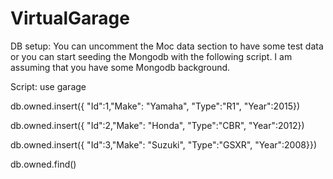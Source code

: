 # VirtualGarage
DB setup:
You can uncomment the Moc data section to have some test data or you can start seeding the Mongodb with the following script. I am assuming that you have some Mongodb background.

Script:
use garage

db.owned.insert({ "Id":1,"Make": "Yamaha", "Type":"R1", "Year":2015})

db.owned.insert({ "Id":2,"Make": "Honda", "Type":"CBR", "Year":2012})

db.owned.insert({ "Id":3,"Make": "Suzuki", "Type":"GSXR", "Year":2008}})

db.owned.find()

